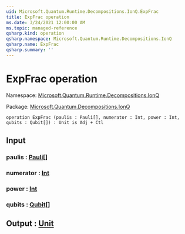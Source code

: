 ```yaml
---
uid: Microsoft.Quantum.Runtime.Decompositions.IonQ.ExpFrac
title: ExpFrac operation
ms.date: 3/24/2021 12:00:00 AM
ms.topic: managed-reference
qsharp.kind: operation
qsharp.namespace: Microsoft.Quantum.Runtime.Decompositions.IonQ
qsharp.name: ExpFrac
qsharp.summary: ''
---
```


# ExpFrac operation

Namespace: [Microsoft.Quantum.Runtime.Decompositions.IonQ](xref:Microsoft.Quantum.Runtime.Decompositions.IonQ)

Package: [Microsoft.Quantum.Decompositions.IonQ](https://nuget.org/packages/Microsoft.Quantum.Decompositions.IonQ)




```qsharp
operation ExpFrac (paulis : Pauli[], numerator : Int, power : Int, qubits : Qubit[]) : Unit is Adj + Ctl
```


## Input

### paulis : [Pauli](xref:microsoft.quantum.lang-ref.pauli)[]




### numerator : [Int](xref:microsoft.quantum.lang-ref.int)




### power : [Int](xref:microsoft.quantum.lang-ref.int)




### qubits : [Qubit](xref:microsoft.quantum.lang-ref.qubit)[]





## Output : [Unit](xref:microsoft.quantum.lang-ref.unit)

